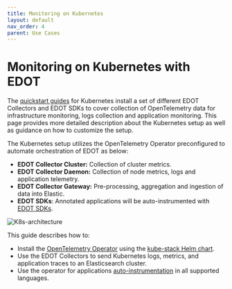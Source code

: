 ```yaml
---
title: Monitoring on Kubernetes
layout: default
nav_order: 4
parent: Use Cases
---
```


# Monitoring on Kubernetes with EDOT

The [quickstart guides](../../quickstart/index) for Kubernetes install a set of different EDOT Collectors and EDOT SDKs to cover collection of OpenTelemetry data for infrastructure monitoring, logs collection and application monitoring. This page provides more detailed description about the Kubernetes setup as well as guidance on how to customize the setup. 

The Kubernetes setup utilizes the OpenTelemetry Operator preconfigured to automate orchestration of EDOT as below:
 
* **EDOT Collector Cluster:** Collection of cluster metrics.
* **EDOT Collector Daemon:** Collection of node metrics, logs and application telemetry.
* **EDOT Collector Gateway:** Pre-processing, aggregation and ingestion of data into Elastic. 
* **EDOT SDKs**: Annotated applications will be auto-instrumented with [EDOT SDKs](../../edot-sdks/index).
  
![K8s-architecture](../../images/EDOT-K8s-architecture.png)

This guide describes how to:

- Install the [OpenTelemetry Operator](https://github.com/open-telemetry/opentelemetry-operator/) using the [kube-stack Helm chart](https://github.com/open-telemetry/opentelemetry-helm-charts/tree/main/charts/opentelemetry-kube-stack).
- Use the EDOT Collectors to send Kubernetes logs, metrics, and application traces to an Elasticsearch cluster.
- Use the operator for applications [auto-instrumentation](https://opentelemetry.io/docs/kubernetes/operator/automatic/) in all supported languages.
